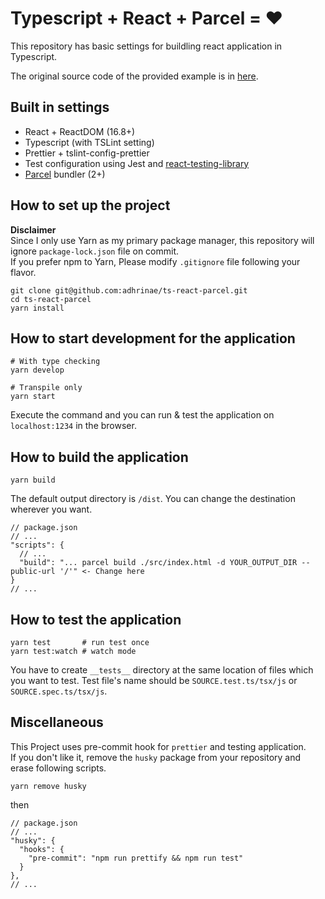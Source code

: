 # Typescript + React + Parcel = ❤️

This repository has basic settings for buildling react application in Typescript.

The original source code of the provided example is in [here](https://kentcdodds.com/blog/compound-components-with-react-hooks).

## Built in settings

- React + ReactDOM (16.8+)
- Typescript (with TSLint setting)
- Prettier + tslint-config-prettier
- Test configuration using Jest and [react-testing-library](https://github.com/kentcdodds/react-testing-library)
- [Parcel](https://parceljs.org/) bundler (2+)

## How to set up the project

**Disclaimer**  
Since I only use Yarn as my primary package manager, this repository will ignore `package-lock.json` file on commit.  
If you prefer npm to Yarn, Please modify `.gitignore` file following your flavor.

```
git clone git@github.com:adhrinae/ts-react-parcel.git
cd ts-react-parcel
yarn install
```

## How to start development for the application

    # With type checking
    yarn develop

    # Transpile only
    yarn start

Execute the command and you can run & test the application on `localhost:1234` in the browser.

## How to build the application

    yarn build

The default output directory is `/dist`. You can change the destination wherever you want.

```
// package.json
// ...
"scripts": {
  // ...
  "build": "... parcel build ./src/index.html -d YOUR_OUTPUT_DIR --public-url '/'" <- Change here
}
// ...
```

## How to test the application

    yarn test       # run test once
    yarn test:watch # watch mode

You have to create `__tests__` directory at the same location of files which you want to test.
Test file's name should be `SOURCE.test.ts/tsx/js` or `SOURCE.spec.ts/tsx/js`.

## Miscellaneous

This Project uses pre-commit hook for `prettier` and testing application.  
If you don't like it, remove the `husky` package from your repository and erase following scripts.

    yarn remove husky

then

```
// package.json
// ...
"husky": {
  "hooks": {
    "pre-commit": "npm run prettify && npm run test"
  }
},
// ...
```
